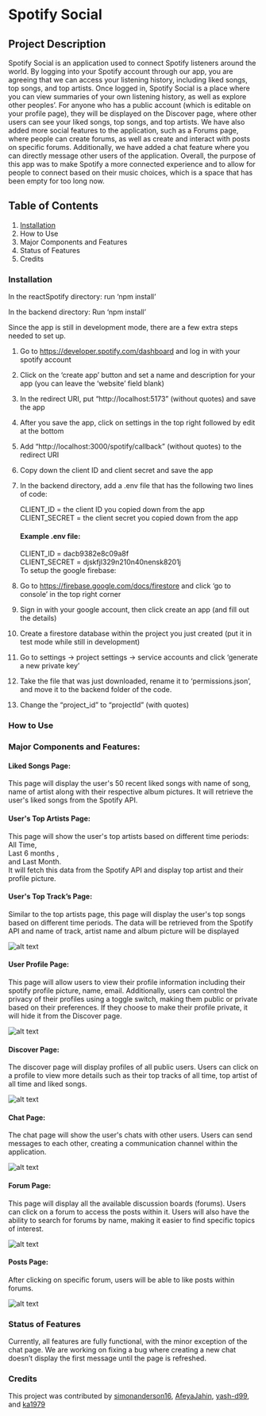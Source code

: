 # Spotify Social

## Project Description
Spotify Social is an application used to connect Spotify listeners around the world. By logging into your Spotify account through our app, you are agreeing that we can access your listening history, including liked songs, top songs, and top artists. Once logged in, Spotify Social is a place where you can view summaries of your own listening history, as well as explore other peoples’. For anyone who has a public account (which is editable on your profile page), they will be displayed on the Discover page, where other users can see your liked songs, top songs, and top artists. We have also added more social features to the application, such as a Forums page, where people can create forums, as well as create and interact with posts on specific forums. Additionally, we have added a chat feature where you can directly message other users of the application. Overall, the purpose of this app was to make Spotify a more connected experience and to allow for people to connect based on their music choices, which is a space that has been empty for too long now.

## Table of Contents
1. [Installation](#Installation)
2. How to Use
3. Major Components and Features
4. Status of Features
5. Credits

### Installation
In the reactSpotify directory: 
run ‘npm install’ 

In the backend directory:
Run ‘npm install’ 

Since the app is still in development mode, there are a few extra steps needed to set up.
1. Go to https://developer.spotify.com/dashboard and log in with your spotify account
2. Click on the ‘create app’ button and set a name and description for your app (you can leave the ‘website’ field blank)
3. In the redirect URI, put “http://localhost:5173” (without quotes) and save the app
4. After you save the app, click on settings in the top right followed by edit at the bottom
5. Add “http://localhost:3000/spotify/callback” (without quotes) to the redirect URI
6. Copy down the client ID and client secret and save the app
7. In the backend directory, add a .env file that has the following two lines of code:

    CLIENT_ID = the client ID you copied down from the app <br/>
    CLIENT_SECRET = the client secret you copied down from the app <br/>
    #### Example .env file: <br/>
    CLIENT_ID = dacb9382e8c09a8f <br/>
    CLIENT_SECRET = djskfjl329n210n40nensk8201j<br/>
To setup the google firebase:
1. Go to https://firebase.google.com/docs/firestore and click ‘go to console’ in the top right corner
2. Sign in with your google account, then click create an app (and fill out the details)
3. Create a firestore database within the project you just created (put it in test mode while still in development)
4. Go to settings -> project settings -> service accounts and click ‘generate a new private key’
5. Take the file that was just downloaded, rename it to ‘permissions.json’, and move it to the backend folder of the code.
6. Change the “project_id” to “projectId” (with quotes)


### How to Use


### Major Components and Features:

#### Liked Songs Page: 
This page will display the user's 50 recent liked songs with name of song, name of artist along with their respective album pictures. It will retrieve the user's liked songs from the Spotify API.


#### User's Top Artists Page: 
This page will show the user's top artists based on different time periods: <br/> All Time,<br/>  Last 6 months ,<br/>  and Last Month.<br/>  It will fetch this data from the Spotify API and display top artist and their profile picture.

#### User's Top Track’s Page: 
Similar to the top artists page, this page will display the user's top songs based on different time periods. The data will be retrieved from the Spotify API and name of track, artist name and album picture will be displayed



![alt text](/Images/Top.png)




#### User Profile Page: 
This page will allow users to view their profile information including their spotify profile picture, name, email. Additionally, users can control the privacy of their profiles using a toggle switch, making them public or private based on their preferences. If they choose to make their profile private, it will hide it from the Discover page.

![alt text](/Images/myProfile.png)


#### Discover Page: 
The discover page will display profiles of all public users. Users can click on a profile to view more details such as their top tracks of all time, top artist of all time and liked songs. 


![alt text](/Images/Discover.png)


#### Chat Page: 
The chat page will show the user's chats with other users. Users can send messages to each other, creating a communication channel within the application.



![alt text](/Images/Chat.png)

#### Forum Page: 
This page will display all the available discussion boards (forums). Users can click on a forum to access the posts within it. Users will also have the ability to search for forums by name, making it easier to find specific topics of interest.



![alt text](/Images/Forums.png)


#### Posts Page:
After clicking on specific forum,  users will be able to like posts within forums.

![alt text](/Images/Rap.png)


### Status of Features
Currently, all features are fully functional, with the minor exception of the chat page. We are working on fixing a bug where creating a new chat doesn’t display the first message until the page is refreshed. 


### Credits
This project was contributed by [simonanderson16](https://github.com/simonanderson16), [AfeyaJahin](https://github.com/AfeyaJahin), [yash-d99](https://github.com/yash-d99), and [ka1979](https://github.com/ka1979)
